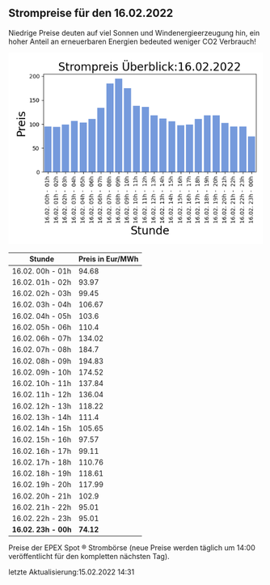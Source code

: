 
## Strompreise für den 16.02.2022

Niedrige Preise deuten auf viel Sonnen und Windenergieerzeugung hin, ein hoher Anteil an erneuerbaren Energien bedeuted weniger CO2 Verbrauch!

![Strompreis übersicht](imgs/strompreis_uebersicht.png)

| Stunde | Preis in Eur/MWh |
|---|---|
| 16.02. 00h -  01h | 94.68 | 
| 16.02. 01h -  02h | 93.97 | 
| 16.02. 02h -  03h | 99.45 | 
| 16.02. 03h -  04h | 106.67 | 
| 16.02. 04h -  05h | 103.6 | 
| 16.02. 05h -  06h | 110.4 | 
| 16.02. 06h -  07h | 134.02 | 
| 16.02. 07h -  08h | 184.7 | 
| 16.02. 08h -  09h | 194.83 | 
| 16.02. 09h -  10h | 174.52 | 
| 16.02. 10h -  11h | 137.84 | 
| 16.02. 11h -  12h | 136.04 | 
| 16.02. 12h -  13h | 118.22 | 
| 16.02. 13h -  14h | 111.4 | 
| 16.02. 14h -  15h | 105.65 | 
| 16.02. 15h -  16h | 97.57 | 
| 16.02. 16h -  17h | 99.11 | 
| 16.02. 17h -  18h | 110.76 | 
| 16.02. 18h -  19h | 118.61 | 
| 16.02. 19h -  20h | 117.99 | 
| 16.02. 20h -  21h | 102.9 | 
| 16.02. 21h -  22h | 95.01 | 
| 16.02. 22h -  23h | 95.01 | 
| **16.02. 23h -  00h** | **74.12** | 

Preise der EPEX Spot ® Strombörse (neue Preise werden täglich um 14:00 veröffentlicht für den kompletten nächsten Tag).

letzte Aktualisierung:15.02.2022 14:31
